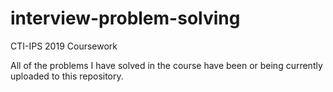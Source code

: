 # interview-problem-solving
CTI-IPS 2019 Coursework

All of the problems I have solved in the course have been or being currently uploaded to this repository.
